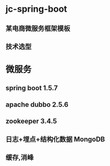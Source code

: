 # jc-spring-boot
## 某电商微服务框架模板
## 技术选型

# 微服务
## spring boot 1.5.7
## apache dubbo 2.5.6
## zookeeper 3.4.5
## 日志+埋点+结构化数据 MongoDB
## 缓存,消峰

